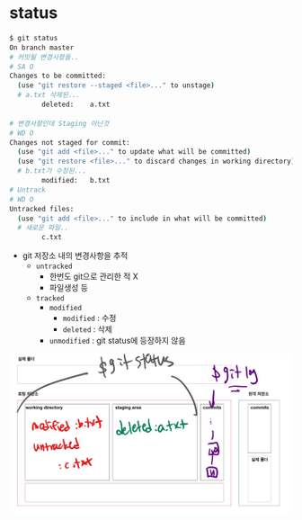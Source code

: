 # status

```bash
$ git status
On branch master
# 커밋될 변경사항들..
# SA O
Changes to be committed:
  (use "git restore --staged <file>..." to unstage)
  # a.txt 삭제된...
        deleted:    a.txt

# 변경사항인데 Staging 아닌것
# WD O
Changes not staged for commit:
  (use "git add <file>..." to update what will be committed)
  (use "git restore <file>..." to discard changes in working directory)
  # b.txt가 수정된...
        modified:   b.txt
# Untrack 
# WD O
Untracked files:
  (use "git add <file>..." to include in what will be committed)
  # 새로운 파일..
        c.txt

```

* git 저장소 내의 변경사항을 추적
  * `untracked`
    * 한번도 git으로 관리한 적 X
    * 파일생성 등
  * `tracked` 
    * `modified`
      * `modified` : 수정
      * `deleted` : 삭제
    * `unmodified` : git status에 등장하지 않음



![status](md-images/status.jpg)







